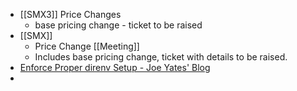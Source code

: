 - [[SMX3]] Price Changes
	- base pricing change - ticket to be raised
- [[SMX]]
	- Price Change [[Meeting]]
	- Includes base pricing change, ticket with details to be raised.
- [Enforce Proper direnv Setup - Joe Yates' Blog](https://joeyates.info/posts/enforce-proper-direnv-setup/)
-